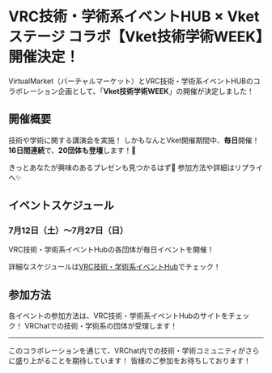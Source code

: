 # VRC技術・学術系イベントHUB × Vketステージ コラボ【Vket技術学術WEEK】開催決定！

VirtualMarket（バーチャルマーケット）とVRC技術・学術系イベントHUBのコラボレーション企画として、「**Vket技術学術WEEK**」の開催が決定しました！

## 開催概要

技術や学術に関する講演会を実施！
しかもなんとVket開催期間中、**毎日**開催！
**16日間連続**で、**20団体も登壇**します！🎉

きっとあなたが興味のあるプレゼンも見つかるはず💪
参加方法や詳細はリプライへ✨

## イベントスケジュール

### 7月12日（土）〜7月27日（日）
VRC技術・学術系イベントHubの各団体が毎日イベントを開催！

詳細なスケジュールは[VRC技術・学術系イベントHub](https://vrc-ta-hub.com/)でチェック！

## 参加方法

各イベントの参加方法は、VRC技術・学術系イベントHubのサイトをチェック！
VRChatでの技術・学術系の団体が受理します！

---

このコラボレーションを通じて、VRChat内での技術・学術コミュニティがさらに盛り上がることを期待しています！
皆様のご参加をお待ちしております！